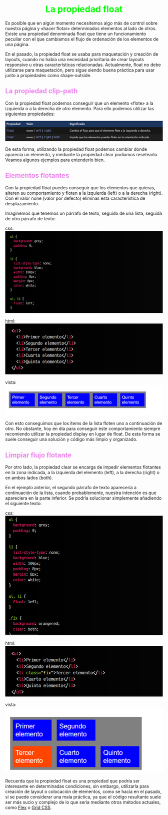 # <span style="color:lime"><center>La propiedad float</center></span>

Es posible que en algún momento necesitemos algo más de control sobre nuestra página y «hacer flotar» determinados elementos al lado de otros. Existe una propiedad denominada float que tiene un funcionamiento peculiar con el que cambiamos el flujo de ordenación de los elementos de una página.

En el pasado, la propiedad float se usaba para maquetación y creación de layouts, cuando no había una necesidad prioritaria de crear layouts responsive u otras características relacionadas. Actualmente, float no debe utilizarse para maquetación, pero sigue siendo buena práctica para usar junto a propiedades como shape-outside.

## <span style="color:violet">La propiedad clip-path</span>
Con la propiedad float podemos conseguir que un elemento «flote» a la izquierda o a la derecha de otro elemento. Para ello podemos utilizar las siguientes propiedades:

![alt text](./imagenes-la-propiedad-float/image.png)

De esta forma, utilizando la propiedad float podemos cambiar donde aparecía un elemento, y mediante la propiedad clear podíamos resetearlo. Veamos algunos ejemplos para entenderlo bien.

## <span style="color:violet">Elementos flotantes</span>
Con la propiedad float puedes conseguir que los elementos que quieras, alteren su comportamiento y floten a la izquierda (left) o a la derecha (right). Con el valor none (valor por defecto) eliminas esta característica de desplazamiento.

Imaginemos que tenemos un párrafo de texto, seguido de una lista, seguida de otro párrafo de texto:

css:
![alt text](./imagenes-la-propiedad-float/image-1.png)

html:
![alt text](./imagenes-la-propiedad-float/image-2.png)

vista:
![alt text](./imagenes-la-propiedad-float/image-3.png)

Con esto conseguimos que los ítems de la lista floten uno a continuación de otro. No obstante, hoy en día para conseguir este comportamiento siempre recomiendo utilizar la propiedad display en lugar de float. De esta forma se suele conseguir una solución y código más limpio y organizado.

## <span style="color:violet">Limpiar flujo flotante</span>
Por otro lado, la propiedad clear se encarga de impedir elementos flotantes en la zona indicada, a la izquierda del elemento (left), a la derecha (right) o en ambos lados (both).

En el ejemplo anterior, el segundo párrafo de texto aparecería a continuación de la lista, cuando probablemente, nuestra intención es que apareciera en la parte inferior. Se podría solucionar simplemente añadiendo el siguiente texto:

css:
![alt text](./imagenes-la-propiedad-float/image-4.png)

html:
![alt text](./imagenes-la-propiedad-float/image-5.png)

vista:
![alt text](./imagenes-la-propiedad-float/image-6.png)

Recuerda que la propiedad float es una propiedad que podría ser interesante en determinadas condiciones, sin embargo, utilizarla para creación de layout o colocación de elementos, como se hacía en el pasado, si se puede considerar una mala práctica, ya que el código resultante suele ser más sucio y complejo de lo que sería mediante otros métodos actuales, como [Flex](https://lenguajecss.com/css/maquetacion-y-colocacion/flex/) o [Grid CSS](https://lenguajecss.com/css/maquetacion-y-colocacion/grid-css/).

